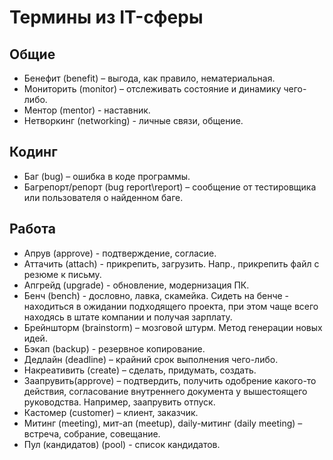 # Термины из IT-сферы

## Общие
- Бенефит (benefit) – выгода, как правило, нематериальная.
- Мониторить (monitor) – отслеживать состояние и динамику чего-либо.
- Ментор (mentor) - наставник.
- Нетворкинг (networking) - личные связи, общение.

## Кодинг
- Баг (bug) – ошибка в коде программы.
- Багрепорт/репорт (bug report\report) – сообщение от тестировщика или пользователя о найденном баге.

## Работа
- Апрув (approve) - подтверждение, согласие.
- Аттачить (attach) - прикрепить, загрузить. Напр., прикрепить файл с резюме к письму.
- Апгрейд (upgrade) - обновление, модернизация ПК.
- Бенч (bench) - дословно, лавка, скамейка.  Сидеть на бенче - находиться в ожидании подходящего проекта, при этом чаще всего находясь в штате компании и получая зарплату.
- Брейншторм (brainstorm) – мозговой штурм. Метод генерации новых идей.
- Бэкап (backup) - резервное копирование.
- Дедлайн (deadline) –  крайний срок выполнения чего-либо.
- Накреативить (create) – сделать, придумать, создать.
- Заапрувить(approve) – подтвердить, получить одобрение какого-то действия, согласование внутреннего документа у вышестоящего руководства. Например, заапрувить отпуск.
- Кастомер (customer) – клиент, заказчик.
- Митинг (meeting), мит-ап (meetup), daily-митинг (daily meeting) – встреча, собрание, совещание.
- Пул (кандидатов) (pool) - список кандидатов.
